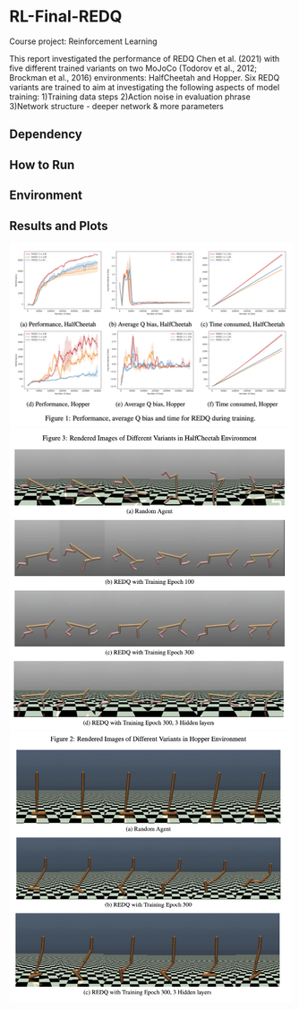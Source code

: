 # RL-Final-REDQ
Course project: Reinforcement Learning


This report investigated the performance of REDQ Chen et al. (2021) with five different trained variants on two MoJoCo (Todorov et al., 2012; Brockman et al., 2016) environments: HalfCheetah and Hopper. Six REDQ variants are trained to aim at investigating the following aspects of model training: 1)Training data steps 2)Action noise in evaluation phrase 3)Network structure - deeper network & more parameters
## Dependency
## How to Run
## Environment
## Results and Plots
![readme_pic](./performance.png)
![readme_pic](./Halfcheetah.png)
![readme_pic](./Hopper.png)
